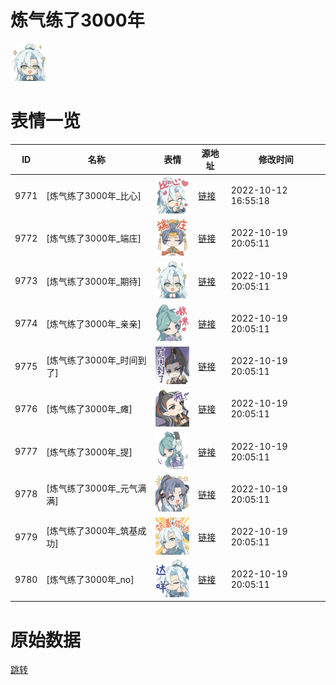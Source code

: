 # 炼气练了3000年

<img src="./cover.png" height="60" alt="cover" />

# 表情一览

|ID|名称|表情|源地址|修改时间|
|----|----|----|----|----|
|9771|[炼气练了3000年_比心]|<img src="./pic/009771_%5B炼气练了3000年_比心%5D.png" height="60" alt="比心"/>|[链接](http://i0.hdslb.com/bfs/emote/f0cf0ec0fc9647dce7a7c9fb85ae3dd344061bbf.png)|2022-10-12 16:55:18|
|9772|[炼气练了3000年_端庄]|<img src="./pic/009772_%5B炼气练了3000年_端庄%5D.png" height="60" alt="端庄"/>|[链接](http://i0.hdslb.com/bfs/emote/0322f9f362cf4d60f92cab6b16680daac4205c1d.png)|2022-10-19 20:05:11|
|9773|[炼气练了3000年_期待]|<img src="./pic/009773_%5B炼气练了3000年_期待%5D.png" height="60" alt="期待"/>|[链接](http://i0.hdslb.com/bfs/emote/ad4b81e404f8b14980fdc1c2dab3fd3acc58c63e.png)|2022-10-19 20:05:11|
|9774|[炼气练了3000年_亲亲]|<img src="./pic/009774_%5B炼气练了3000年_亲亲%5D.png" height="60" alt="亲亲"/>|[链接](http://i0.hdslb.com/bfs/emote/f43c16c361432650be56fd45445a39b40c089112.png)|2022-10-19 20:05:11|
|9775|[炼气练了3000年_时间到了]|<img src="./pic/009775_%5B炼气练了3000年_时间到了%5D.png" height="60" alt="时间到了"/>|[链接](http://i0.hdslb.com/bfs/emote/61048f4e499af72f73a7e0568f96a610873e2f73.png)|2022-10-19 20:05:11|
|9776|[炼气练了3000年_瘫]|<img src="./pic/009776_%5B炼气练了3000年_瘫%5D.png" height="60" alt="瘫"/>|[链接](http://i0.hdslb.com/bfs/emote/6c4358972db4d0d2a1d566b3632dbbf4531db98e.png)|2022-10-19 20:05:11|
|9777|[炼气练了3000年_提]|<img src="./pic/009777_%5B炼气练了3000年_提%5D.png" height="60" alt="提"/>|[链接](http://i0.hdslb.com/bfs/emote/73259d0c929b63acfc44739a72dce50bd2745c41.png)|2022-10-19 20:05:11|
|9778|[炼气练了3000年_元气满满]|<img src="./pic/009778_%5B炼气练了3000年_元气满满%5D.png" height="60" alt="元气满满"/>|[链接](http://i0.hdslb.com/bfs/emote/843b8d9f4f59aab8c6fa57e4cf8e82d16a6702dd.png)|2022-10-19 20:05:11|
|9779|[炼气练了3000年_筑基成功]|<img src="./pic/009779_%5B炼气练了3000年_筑基成功%5D.png" height="60" alt="筑基成功"/>|[链接](http://i0.hdslb.com/bfs/emote/271561df177061f24e4ef8ef56dff17d4a9b1692.png)|2022-10-19 20:05:11|
|9780|[炼气练了3000年_no]|<img src="./pic/009780_%5B炼气练了3000年_no%5D.png" height="60" alt="no"/>|[链接](http://i0.hdslb.com/bfs/emote/b9cd12f546ccecca923b9547bdd57b2935d26524.png)|2022-10-19 20:05:11|

# 原始数据

[跳转](./raw.json)

